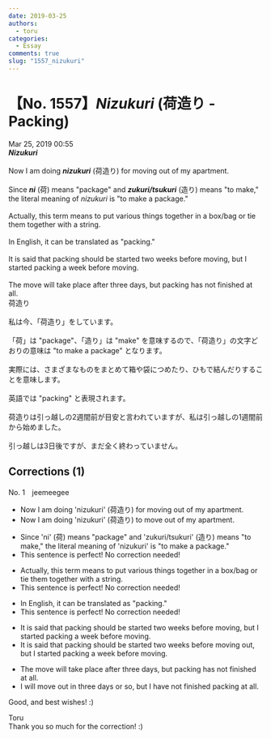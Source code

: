 ```yaml
---
date: 2019-03-25
authors:
  - toru
categories:
  - Essay
comments: true
slug: "1557_nizukuri"
---
```


# 【No. 1557】<strong><em>Nizukuri</em></strong> (荷造り - Packing)
<div class="date">Mar 25, 2019 00:55</div>
<div id="post"><div id="body_show_ori">
<strong><em>Nizukuri</em></strong><br/><br/>Now I am doing <strong><em>nizukuri</em></strong> (荷造り) for moving out of my apartment.<br/><br/>Since <strong><em>ni</em></strong> (荷) means "package" and <strong><em>zukuri/tsukuri</em></strong> (造り) means "to make," the literal meaning of <em>nizukuri</em> is "to make a package."<br/><br/>Actually, this term means to put various things together in a box/bag or tie them together with a string.<br/><br/>In English, it can be translated as "packing."<br/><br/>It is said that packing should be started two weeks before moving, but I started packing a week before moving.<br/><br/>The move will take place after three days, but packing has not finished at all.
</div></div>

<!-- more -->

<div id="post_ja"><div id="body_show_mo">
荷造り<br/><br/>私は今、「荷造り」をしています。<br/><br/>「荷」は "package"、「造り」は "make" を意味するので、「荷造り」の文字どおりの意味は "to make a package" となります。<br/><br/>実際には、さまざまなものをまとめて箱や袋につめたり、ひもで結んだりすることを意味します。<br/><br/>英語では "packing" と表現されます。<br/><br/>荷造りは引っ越しの2週間前が目安と言われていますが、私は引っ越しの1週間前から始めました。<br/><br/>引っ越しは3日後ですが、まだ全く終わっていません。
</div></div>

## Corrections (1)
<div id="block"><div class="first_name"> No. 1　<span class="just_name">jeemeegee</span></div><div id="block2">
<ul class="correction_field">
<li class="incorrect">Now I am doing 'nizukuri' (荷造り) for moving out of my apartment.</li>
<li class="corrected correct">
Now I am doing 'nizukuri' (荷造り) <span class="f_bold">to move</span> out of my apartment.
</li>
</ul>
<ul class="correction_field">
<li class="incorrect">Since 'ni' (荷) means "package" and 'zukuri/tsukuri' (造り) means "to make," the literal meaning of 'nizukuri' is "to make a package."</li>
<li class="corrected perfect">This sentence is perfect! No correction needed!</li>
</ul>
<ul class="correction_field">
<li class="incorrect">Actually, this term means to put various things together in a box/bag or tie them together with a string.</li>
<li class="corrected perfect">This sentence is perfect! No correction needed!</li>
</ul>
<ul class="correction_field">
<li class="incorrect">In English, it can be translated as "packing."</li>
<li class="corrected perfect">This sentence is perfect! No correction needed!</li>
</ul>
<ul class="correction_field">
<li class="incorrect">It is said that packing should be started two weeks before moving, but I started packing a week before moving.</li>
<li class="corrected correct">
It is said that packing should be started two weeks before moving <span class="f_bold">out</span>, but I started packing a week before <span class="f_gray"><span class="sline">moving</span></span>.
</li>
</ul>
<ul class="correction_field">
<li class="incorrect">The move will take place after three days, but packing has not finished at all.</li>
<li class="corrected correct">
<span class="f_bold">I</span> will <span class="f_bold">move out in</span> three days <span class="f_bold">or so</span>, but <span class="f_bold">I have not </span>finished <span class="f_bold">packing</span> at all.
</li>
</ul>
<p class="comment_small">
 Good, and best wishes! :)
</p>

</div><div class="name"><span class="just_name">Toru</span><br>
Thank you so much for the correction! :)
</div>
</div>
